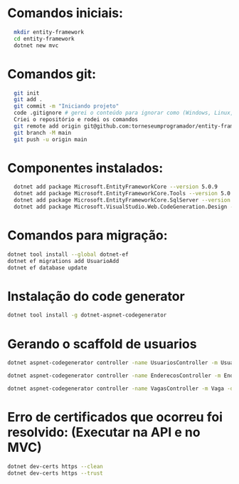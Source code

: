 # Comandos iniciais:
``` bash
  mkdir entity-framework
  cd entity-framework
  dotnet new mvc
```

# Comandos git:
``` bash
  git init
  git add .
  git commit -m "Iniciando projeto"
  code .gitignore # gerei o conteúdo para ignorar como (Windows, Linux, Mac, DotnetCore, VisualStudioCore) no link: https://www.toptal.com/developers/gitignore
  Criei o repositório e rodei os comandos
  git remote add origin git@github.com:torneseumprogramador/entity-framework.git
  git branch -M main
  git push -u origin main
```

# Componentes instalados:
``` bash
  dotnet add package Microsoft.EntityFrameworkCore --version 5.0.9
  dotnet add package Microsoft.EntityFrameworkCore.Tools --version 5.0.9
  dotnet add package Microsoft.EntityFrameworkCore.SqlServer --version 5.0.9
  dotnet add package Microsoft.VisualStudio.Web.CodeGeneration.Design --version 5.0.2
```

# Comandos para migração:
``` bash
dotnet tool install --global dotnet-ef
dotnet ef migrations add UsuarioAdd
dotnet ef database update
```

# Instalação do code generator
``` bash
dotnet tool install -g dotnet-aspnet-codegenerator
```

# Gerando o scaffold de usuarios
``` bash
dotnet aspnet-codegenerator controller -name UsuariosController -m Usuario -dc DbContexto --relativeFolderPath Controllers --useDefaultLayout

dotnet aspnet-codegenerator controller -name EnderecosController -m Endereco -dc DbContexto --relativeFolderPath Controllers --useDefaultLayout

dotnet aspnet-codegenerator controller -name VagasController -m Vaga -dc DbContexto --relativeFolderPath Controllers --useDefaultLayout
```
# Erro de certificados que ocorreu foi resolvido: (Executar na API e no MVC)
``` bash
dotnet dev-certs https --clean
dotnet dev-certs https --trust

```

